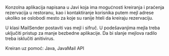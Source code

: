 Konzolna aplikacija napisana u Javi koja ima mogućnosti kreiranja i praćenja rezervacija u restoranu, kao i kontaktiranje korisnika putem mejl adrese ukoliko se oslobodi mesto za koje su ranije hteli da kreiraju rezervaciju.

U klasi MailSender postaviti vas mejl i sifruč. U podešavanjima mejla treba uključiti pristup za manje bezbedne aplikacije.
Da bi slanje mejlova radilo treba isklučiti anitivirus.

Kreiran uz pomoć: Java, JavaMail API



